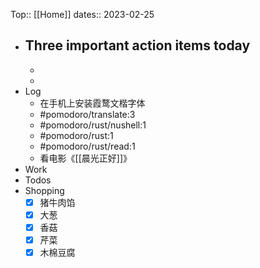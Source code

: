 Top:: [[Home]]
dates:: 2023-02-25

- Three important action items today
	- 
	- 
	- 
- Log
	- 在手机上安装霞鹜文楷字体
	- #pomodoro/translate:3
	- #pomodoro/rust/nushell:1
	- #pomodoro/rust:1
	- #pomodoro/rust/read:1
	- 看电影《[[晨光正好]]》
- Work
- Todos
- Shopping 
	- [x] 猪牛肉馅
	- [x] 大葱
	- [x] 香菇
	- [x] 芹菜
	- [x] 木棉豆腐
